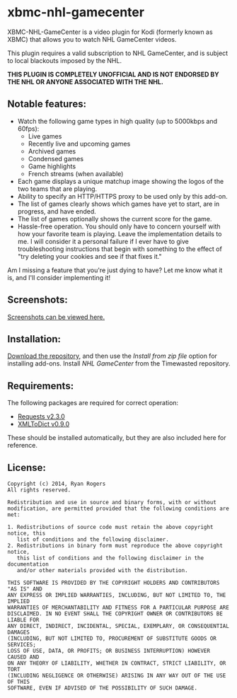 xbmc-nhl-gamecenter
===================

XBMC-NHL-GameCenter is a video plugin for Kodi (formerly known as XBMC) that allows you to watch NHL GameCenter videos.

This plugin requires a valid subscription to NHL GameCenter, and is subject to local blackouts imposed by the NHL.

**THIS PLUGIN IS COMPLETELY UNOFFICIAL AND IS NOT ENDORSED BY THE NHL OR ANYONE ASSOCIATED WITH THE NHL.**

Notable features:
-----------------

* Watch the following game types in high quality (up to 5000kbps and 60fps):
    - Live games
    - Recently live and upcoming games
    - Archived games
    - Condensed games
    - Game highlights
    - French streams (when available)
* Each game displays a unique matchup image showing the logos of the two teams that are playing.
* Ability to specify an HTTP/HTTPS proxy to be used only by this add-on.
* The list of games clearly shows which games have yet to start, are in progress, and have ended.
* The list of games optionally shows the current score for the game.
* Hassle-free operation. You should only have to concern yourself with how your favorite team is playing. Leave the implementation details to me. I will consider it a personal failure if I ever have to give troubleshooting instructions that begin with something to the effect of "try deleting your cookies and see if that fixes it."

Am I missing a feature that you're just dying to have?  Let me know what it is, and I'll consider implementing it!

Screenshots:
------------

[Screenshots can be viewed here.](https://github.com/timewasted/repository.timewasted-files/tree/master/screenshots/plugin.video.xbmc-nhl-gamecenter)

Installation:
-------------

[Download the repository](https://github.com/timewasted/repository.timewasted-files/raw/master/repository.timewasted.zip), and then use the *Install from zip file* option for installing add-ons. Install *NHL GameCenter* from the Timewasted repository.

Requirements:
-------------

The following packages are required for correct operation:

* [Requests v2.3.0](http://mirrors.xbmc.org/addons/frodo/script.module.requests/)
* [XMLToDict v0.9.0](http://mirrors.xbmc.org/addons/frodo/script.module.xmltodict/)

These should be installed automatically, but they are also included here for reference.

License:
--------
```
Copyright (c) 2014, Ryan Rogers
All rights reserved.

Redistribution and use in source and binary forms, with or without
modification, are permitted provided that the following conditions are met: 

1. Redistributions of source code must retain the above copyright notice, this
   list of conditions and the following disclaimer. 
2. Redistributions in binary form must reproduce the above copyright notice,
   this list of conditions and the following disclaimer in the documentation
   and/or other materials provided with the distribution. 

THIS SOFTWARE IS PROVIDED BY THE COPYRIGHT HOLDERS AND CONTRIBUTORS "AS IS" AND
ANY EXPRESS OR IMPLIED WARRANTIES, INCLUDING, BUT NOT LIMITED TO, THE IMPLIED
WARRANTIES OF MERCHANTABILITY AND FITNESS FOR A PARTICULAR PURPOSE ARE
DISCLAIMED. IN NO EVENT SHALL THE COPYRIGHT OWNER OR CONTRIBUTORS BE LIABLE FOR
ANY DIRECT, INDIRECT, INCIDENTAL, SPECIAL, EXEMPLARY, OR CONSEQUENTIAL DAMAGES
(INCLUDING, BUT NOT LIMITED TO, PROCUREMENT OF SUBSTITUTE GOODS OR SERVICES;
LOSS OF USE, DATA, OR PROFITS; OR BUSINESS INTERRUPTION) HOWEVER CAUSED AND
ON ANY THEORY OF LIABILITY, WHETHER IN CONTRACT, STRICT LIABILITY, OR TORT
(INCLUDING NEGLIGENCE OR OTHERWISE) ARISING IN ANY WAY OUT OF THE USE OF THIS
SOFTWARE, EVEN IF ADVISED OF THE POSSIBILITY OF SUCH DAMAGE.
```
